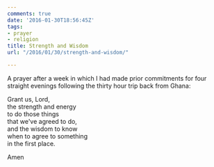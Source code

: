 ```yaml
---
comments: true
date: '2016-01-30T18:56:45Z'
tags:
- prayer
- religion
title: Strength and Wisdom
url: "/2016/01/30/strength-and-wisdom/"

---
```

A prayer after a week in which I had made prior commitments for four straight evenings following the thirty hour trip back from Ghana:

Grant us, Lord,  
the strength and energy  
to do those things   
that we've agreed to do,  
and the wisdom to know  
when to agree to something  
in the first place.

Amen

